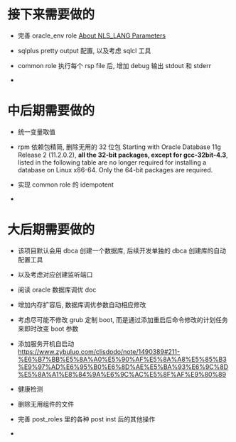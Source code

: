 # 接下来需要做的

- 完善 oracle_env role
  [About NLS_LANG Parameters](https://docs.oracle.com/html/B10131_02/gblsupp.htm)

- sqlplus pretty output 配置, 以及考虑 sqlcl 工具

- common role 执行每个 rsp file 后, 增加 debug 输出 stdout 和 stderr

-

# 中后期需要做的

- 统一变量取值

- rpm 依赖包精简, 删除无用的 32 位包
  Starting with Oracle Database 11g Release 2 (11.2.0.2),
  **all the 32-bit packages, except for gcc-32bit-4.3**, listed in the following table are no longer required for installing a database on Linux x86-64. Only the 64-bit packages are required.

- 实现 common role 的 idempotent

-

# 大后期需要做的

- 该项目默认会用 dbca 创建一个数据库,
  后续开发单独的 dbca 创建库的自动配置工具

- 以及考虑对应创建监听端口

- 阅读 oracle 数据库调优 doc

- 增加内存扩容后, 数据库调优参数自动相应修改

- 考虑尽可能不修改 grub 定制 boot, 而是通过添加重启后命令修改的计划任务来即时改变 boot 参数

- 添加服务开机自启动
  https://www.zybuluo.com/clisdodo/note/1490389#211-%E6%B7%BB%E5%8A%A0%E5%90%AF%E5%8A%A8%E5%85%B3%E9%97%AD%E6%95%B0%E6%8D%AE%E5%BA%93%E6%9C%8D%E5%8A%A1%E8%84%9A%E6%9C%AC%E5%8F%AF%E9%80%89

- 健康检测

- 删除无用组件的文件

- 完善 post_roles 里的各种 post inst 后的其他操作

-
